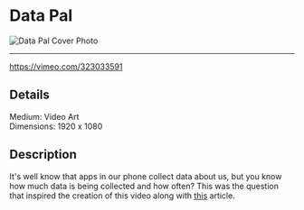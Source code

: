 # Data Pal

![Data Pal Cover Photo](https://i.imgur.com/tZD77hJ.png)

-----

https://vimeo.com/323033591

## Details

Medium: Video Art<br>
Dimensions: 1920 x 1080


## Description

It's well know that apps in our phone collect data about us, but you know how much data is being collected and how often? This was the question that inspired the creation of this video along with [this](https://www.nytimes.com/interactive/2018/12/10/business/location-data-privacy-apps.html?module=inline) article.
